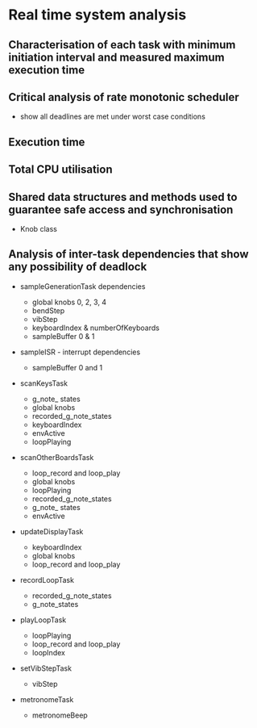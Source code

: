 # Real time system analysis 

## Characterisation of each task with minimum initiation interval and measured maximum execution time

## Critical analysis of rate monotonic scheduler
 - show all deadlines are met under worst case conditions
 
## Execution time

## Total CPU utilisation

## Shared data structures and methods used to guarantee safe access and synchronisation
- Knob class


## Analysis of inter-task dependencies that show any possibility of deadlock

- sampleGenerationTask dependencies
    - global knobs 0, 2, 3, 4
    - bendStep
    - vibStep
    - keyboardIndex & numberOfKeyboards
    - sampleBuffer 0 & 1


- sampleISR - interrupt dependencies
    - sampleBuffer 0 and 1

- scanKeysTask
    - g_note_ states
    - global knobs
    - recorded_g_note_states
    - keyboardIndex
    - envActive
    - loopPlaying

- scanOtherBoardsTask
    - loop_record and loop_play
    - global knobs
    - loopPlaying
    - recorded_g_note_states
    - g_note_ states
    - envActive

- updateDisplayTask
    - keyboardIndex
    - global knobs
    - loop_record and loop_play

- recordLoopTask
    - recorded_g_note_states
    - g_note_states
- playLoopTask
    - loopPlaying
    - loop_record and loop_play
    - loopIndex

- setVibStepTask
    -  vibStep

- metronomeTask
    - metronomeBeep

